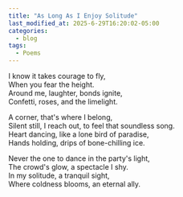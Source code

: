 ```yaml
---
title: "As Long As I Enjoy Solitude"
last_modified_at: 2025-6-29T16:20:02-05:00
categories:
  - blog
tags:
  - Poems
---
```


I know it takes courage to fly,  
When you fear the height.  
Around me, laughter, bonds ignite,  
Confetti, roses, and the limelight.  
  
A corner, that's where I belong,  
Silent still, I reach out, to feel that soundless song.  
Heart dancing, like a lone bird of paradise,  
Hands holding, drips of bone-chilling ice.  
  
Never the one to dance in the party's light,  
The crowd's glow, a spectacle I shy.  
In my solitude, a tranquil sight,  
Where coldness blooms, an eternal ally.  